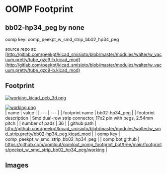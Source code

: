 # OOMP Footprint  
## bb02-hp34_peg  by none  
  
oomp key: oomp_peekpt_w_smd_strip_bb02_hp34_peg  
  
source repo at: [http://gitlab.com/peekpt/kicad_smisioto/blob/master/modules/walter/w_vacuum.pretty/tube_gzc9-b.kicad_mod](http://gitlab.com/peekpt/kicad_smisioto/blob/master/modules/walter/w_vacuum.pretty/tube_gzc9-b.kicad_mod)  
## Footprint  
  
[![working_kicad_pcb_3d.png](working_kicad_pcb_3d_600.png)](working_kicad_pcb_3d.png)  
  
[![working.png](working_600.png)](working.png)  
| name | value | 
| --- | --- | 
| footprint name | bb02-hp34_peg | 
| footprint description | Smd dual-row strip connector, 17x2 pin with pegs, 2.54mm pitch | 
| number of pads | 36 | 
| github path | http://github.com/peekpt/kicad_smisioto/blob/master/modules/walter/w_smd_strip.pretty/bb02-hp34_peg.kicad_mod | 
| oomp key | oomp_peekpt_w_smd_strip_bb02_hp34_peg | 
| oomp bot github | https://github.com/oomlout/oomlout_oomp_footprint_bot/tree/main/footprints/peekpt_w_smd_strip_bb02_hp34_peg/working | 
## Images  
